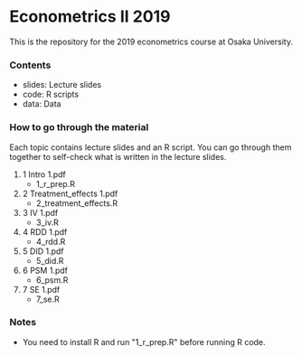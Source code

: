 # Econometrics II 2019

This is the repository for the 2019 econometrics course at Osaka University.

### Contents

- slides: Lecture slides
- code: R scripts
- data: Data

### How to go through the material

Each topic contains lecture slides and an R script. You can go through them together to self-check what is written in the lecture slides.

1. 1 Intro 1.pdf
    - 1_r_prep.R
2. 2 Treatment_effects 1.pdf
    - 2_treatment_effects.R
3. 3 IV 1.pdf
    - 3_iv.R
4. 4 RDD 1.pdf
    - 4_rdd.R
5. 5 DID 1.pdf
    - 5_did.R
6. 6 PSM 1.pdf
    - 6_psm.R
7. 7 SE 1.pdf
    - 7_se.R
    
### Notes

- You need to install R and run "1_r_prep.R" before running R code.
